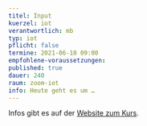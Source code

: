 ```yaml
---
titel: Input
kuerzel: iot
verantwortlich: mb
typ: iot
pflicht: false
termine: 2021-06-10 09:00
empfohlene-voraussetzungen: 
published: true
dauer: 240
raum: zoom-iot
info: Heute geht es um …
---
```


Infos gibt es auf der [Website zum Kurs](https://moxd.io/iot2020).
